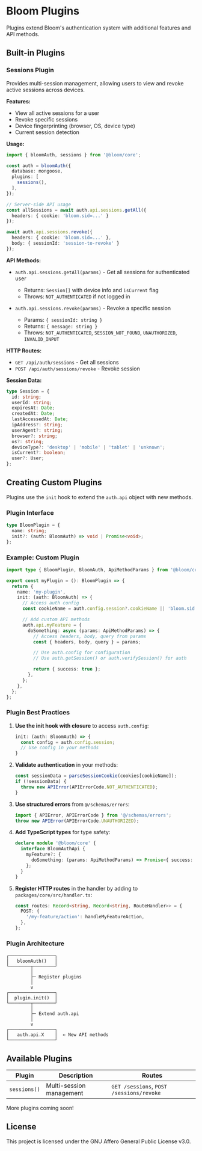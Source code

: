 # Bloom Plugins

Plugins extend Bloom's authentication system with additional features and API methods.

## Built-in Plugins

### Sessions Plugin

Provides multi-session management, allowing users to view and revoke active sessions across devices.

**Features:**
- View all active sessions for a user
- Revoke specific sessions
- Device fingerprinting (browser, OS, device type)
- Current session detection

**Usage:**

```typescript
import { bloomAuth, sessions } from '@bloom/core';

const auth = bloomAuth({
  database: mongoose,
  plugins: [
    sessions(),
  ],
});

// Server-side API usage
const allSessions = await auth.api.sessions.getAll({
  headers: { cookie: 'bloom.sid=...' }
});

await auth.api.sessions.revoke({
  headers: { cookie: 'bloom.sid=...' },
  body: { sessionId: 'session-to-revoke' }
});
```

**API Methods:**

- `auth.api.sessions.getAll(params)` - Get all sessions for authenticated user
  - Returns: `Session[]` with device info and `isCurrent` flag
  - Throws: `NOT_AUTHENTICATED` if not logged in

- `auth.api.sessions.revoke(params)` - Revoke a specific session
  - Params: `{ sessionId: string }`
  - Returns: `{ message: string }`
  - Throws: `NOT_AUTHENTICATED`, `SESSION_NOT_FOUND`, `UNAUTHORIZED`, `INVALID_INPUT`

**HTTP Routes:**

- `GET /api/auth/sessions` - Get all sessions
- `POST /api/auth/sessions/revoke` - Revoke session

**Session Data:**

```typescript
type Session = {
  id: string;
  userId: string;
  expiresAt: Date;
  createdAt: Date;
  lastAccessedAt: Date;
  ipAddress?: string;
  userAgent?: string;
  browser?: string;
  os?: string;
  deviceType?: 'desktop' | 'mobile' | 'tablet' | 'unknown';
  isCurrent?: boolean;
  user?: User;
};
```

## Creating Custom Plugins

Plugins use the `init` hook to extend the `auth.api` object with new methods.

### Plugin Interface

```typescript
type BloomPlugin = {
  name: string;
  init?: (auth: BloomAuth) => void | Promise<void>;
};
```

### Example: Custom Plugin

```typescript
import type { BloomPlugin, BloomAuth, ApiMethodParams } from '@bloom/core';

export const myPlugin = (): BloomPlugin => {
  return {
    name: 'my-plugin',
    init: (auth: BloomAuth) => {
      // Access auth config
      const cookieName = auth.config.session?.cookieName || 'bloom.sid';

      // Add custom API methods
      auth.api.myFeature = {
        doSomething: async (params: ApiMethodParams) => {
          // Access headers, body, query from params
          const { headers, body, query } = params;

          // Use auth.config for configuration
          // Use auth.getSession() or auth.verifySession() for auth

          return { success: true };
        },
      };
    },
  };
};
```

### Plugin Best Practices

1. **Use the init hook with closure** to access `auth.config`:
   ```typescript
   init: (auth: BloomAuth) => {
     const config = auth.config.session;
     // Use config in your methods
   }
   ```

2. **Validate authentication** in your methods:
   ```typescript
   const sessionData = parseSessionCookie(cookies[cookieName]);
   if (!sessionData) {
     throw new APIError(APIErrorCode.NOT_AUTHENTICATED);
   }
   ```

3. **Use structured errors** from `@/schemas/errors`:
   ```typescript
   import { APIError, APIErrorCode } from '@/schemas/errors';
   throw new APIError(APIErrorCode.UNAUTHORIZED);
   ```

4. **Add TypeScript types** for type safety:
   ```typescript
   declare module '@bloom/core' {
     interface BloomAuthApi {
       myFeature?: {
         doSomething: (params: ApiMethodParams) => Promise<{ success: boolean }>;
       };
     }
   }
   ```

5. **Register HTTP routes** in the handler by adding to `packages/core/src/handler.ts`:
   ```typescript
   const routes: Record<string, Record<string, RouteHandler>> = {
     POST: {
       '/my-feature/action': handleMyFeatureAction,
     },
   };
   ```

### Plugin Architecture

```
┌─────────────────┐
│   bloomAuth()   │
└────────┬────────┘
         │
         ├─ Register plugins
         │
         v
┌─────────────────┐
│  plugin.init()  │
└────────┬────────┘
         │
         ├─ Extend auth.api
         │
         v
┌─────────────────┐
│   auth.api.X    │  ← New API methods
└─────────────────┘
```

## Available Plugins

| Plugin | Description | Routes |
|--------|-------------|--------|
| `sessions()` | Multi-session management | `GET /sessions`, `POST /sessions/revoke` |

More plugins coming soon!

## License

This project is licensed under the GNU Affero General Public License v3.0.
